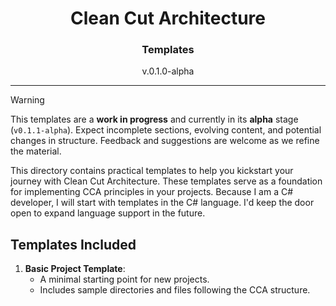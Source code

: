 <h1 align="center">Clean Cut Architecture</h1>
<h3 align="center">Templates</h3>
<p align="center">v.0.1.0-alpha</p>

---

> [!WARNING]
> This templates are a **work in progress** and currently in its **alpha** stage (`v0.1.1-alpha`). Expect incomplete sections, evolving content, and potential changes in structure. Feedback and suggestions are welcome as we refine the material.

This directory contains practical templates to help you kickstart your journey with Clean Cut Architecture. These templates serve as a foundation for implementing CCA principles in your projects. Because I am a C# developer, I will start with templates in the C# language. I'd keep the door open to expand language support in the future.

## Templates Included

1. **Basic Project Template**:
   - A minimal starting point for new projects.
   - Includes sample directories and files following the CCA structure.
